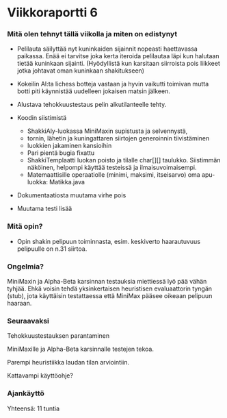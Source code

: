 
# Viikkoraportti 6

### Mitä olen tehnyt tällä viikolla ja miten on edistynyt

- Pelilauta säilyttää nyt kuninkaiden sijainnit nopeasti haettavassa paikassa. Enää ei tarvitse joka kerta iteroida pelilautaa läpi kun halutaan tietää kuninkaan sijainti. (Hyödyllistä kun karsitaan siirroista pois liikkeet jotka johtavat oman kuninkaan shakitukseen)

- Kokeilin AI:ta lichess botteja vastaan ja hyvin vaikutti toimivan mutta botti piti käynnistää uudelleen jokaisen matsin jälkeen.

- Alustava tehokkuustestaus pelin alkutilanteelle tehty.  

- Koodin siistimistä
    - ShakkiAly-luokassa MiniMaxin supistusta ja selvennystä, 
    - tornin, lähetin ja kuningattaren siirtojen generoinnin tiivistäminen
    - luokkien jakaminen kansioihin
    - Pari pientä bugia fixattu
    - ShakkiTemplaatti luokan poisto ja tilalle char[][] taulukko. Siistimmän näköinen, helpompi käyttää testeissä ja ilmaisuvoimaisempi.
    - Matemaattisille operaatiolle (minimi, maksimi, itseisarvo) oma apu-luokka: Matikka.java

- Dokumentaatiosta muutama virhe pois

- Muutama testi lisää

### Mitä opin?

- Opin shakin pelipuun toiminnasta, esim. keskiverto haarautuvuus pelipuulle on n.31 siirtoa.

### Ongelmia?

MiniMaxin ja Alpha-Beta karsinnan testauksia miettiessä lyö pää vähän tyhjää. Ehkä voisin tehdä yksinkertaisen heuristisen evaluaattorin tyngän (stub), jota käyttäisin testattaessa että MiniMax pääsee oikeaan pelipuun haaraan. 

### Seuraavaksi

Tehokkuustestauksen parantaminen

MiniMaxille ja Alpha-Beta karsinnalle testejen tekoa.

Parempi heuristiikka laudan tilan arviointiin.

Kattavampi käyttöohje?

### Ajankäyttö

Yhteensä: 11 tuntia